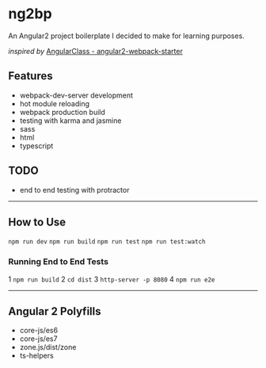 # ng2bp
An Angular2 project boilerplate I decided to make for learning purposes.

*inspired by* [AngularClass - angular2-webpack-starter](https://github.com/AngularClass/angular2-webpack-starter)

## Features
- webpack-dev-server development
- hot module reloading
- webpack production build
- testing with karma and jasmine
- sass
- html
- typescript

## TODO
- end to end testing with protractor

***

## How to Use
`npm run dev`
`npm run build`
`npm run test`
`npm run test:watch`

### Running End to End Tests
1 `npm run build`
2 `cd dist`
3 `http-server -p 8080`
4 `npm run e2e`

***

## Angular 2 Polyfills
- core-js/es6
- core-js/es7
- zone.js/dist/zone
- ts-helpers
